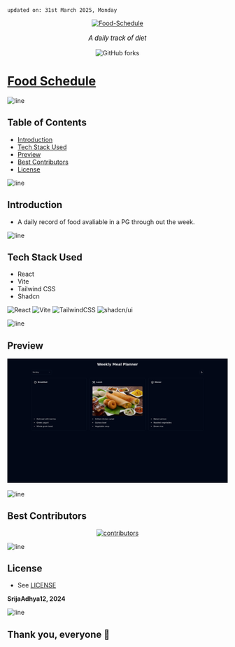     updated on: 31st March 2025, Monday

<div align=center>
    <a href="https://github.com/SrijaAdhya12/Food-Schedule">
        <img width="200" src="https://cdn-icons-png.flaticon.com/512/8382/8382732.png" alt="Food-Schedule">
    </a>
    <p style="font-family: roboto, calibri; font-size:12pt; font-style:italic"> A daily track of diet </p>
    <a src="https://github.com/SrijaAdhya12/Food-Schedule/forks">
        <img alt="GitHub forks" src="https://img.shields.io/github/forks/SrijaAdhya12/Food-Schedule">
    </a>
</div>

# [Food Schedule](https://github.com/SrijaAdhya12/Food-Schedule)

![line]

## Table of Contents

- [Introduction](#introduction)
- [Tech Stack Used](#tech-stack-used)
- [Preview](#preview)
- [Best Contributors](#best-contributors)
- [License](#license)

![line]

## Introduction

- A daily record of food avaliable in a PG through out the week.

![line]

## Tech Stack Used

- React
- Vite
- Tailwind CSS
- Shadcn

 ![React](https://img.shields.io/badge/react-%2320232a.svg?style=for-the-badge&logo=react&logoColor=%2361DAFB) ![Vite](https://img.shields.io/badge/vite-%23646CFF.svg?style=for-the-badge&logo=vite&logoColor=white) ![TailwindCSS](https://img.shields.io/badge/tailwindcss-%2338B2AC.svg?style=for-the-badge&logo=tailwind-css&logoColor=white) ![shadcn/ui](https://img.shields.io/badge/Shadcn/ui-black?style=for-the-badge&logo=shadcnui&logoColor=white)

![line]

## Preview

<picture align="center">
    <source media="(prefers-color-scheme: light)" srcset=".github/preview-light.png">
    <source media="(prefers-color-scheme: dark)" srcset=".github/preview-dark.png">
    <img src=".github/preview-light.png" alt="preview">
</picture>

![line]

## Best Contributors

<div align="center">
    <a href="https://github.com/SrijaAdhya12/Food-Schedule/graphs/contributors">
        <img src="https://contrib.rocks/image?repo=SrijaAdhya12/Food-Schedule" alt="contributors"/>
    </a>
</div>

![line]

## License

- See [LICENSE]

**SrijaAdhya12, 2024**

![line]

## Thank you, everyone 💚

[icons]: https://icons8.com
[markdown-badges]: https://github.com/Ileriayo/markdown-badges
[custom-icons]: https://simpleicons.org
[line]: https://user-images.githubusercontent.com/75939390/137615281-3a875960-92cc-407f-97fe-fd2319bdb252.png
[License]: https://github.com/SrijaAdhya12/Food-Schedule/blob/main/LICENSE

<!-- 31/03/25 -->
